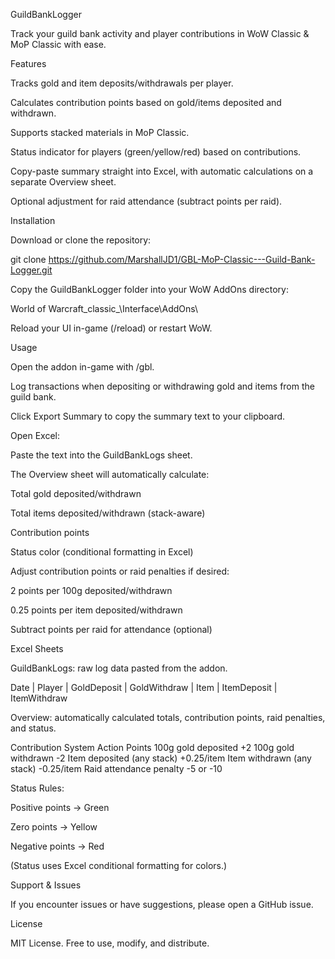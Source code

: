 GuildBankLogger

Track your guild bank activity and player contributions in WoW Classic & MoP Classic with ease.

Features

Tracks gold and item deposits/withdrawals per player.

Calculates contribution points based on gold/items deposited and withdrawn.

Supports stacked materials in MoP Classic.

Status indicator for players (green/yellow/red) based on contributions.

Copy-paste summary straight into Excel, with automatic calculations on a separate Overview sheet.

Optional adjustment for raid attendance (subtract points per raid).

Installation

Download or clone the repository:

git clone https://github.com/MarshallJD1/GBL-MoP-Classic---Guild-Bank-Logger.git


Copy the GuildBankLogger folder into your WoW AddOns directory:

World of Warcraft\_classic_\Interface\AddOns\


Reload your UI in-game (/reload) or restart WoW.

Usage

Open the addon in-game with /gbl.

Log transactions when depositing or withdrawing gold and items from the guild bank.

Click Export Summary to copy the summary text to your clipboard.

Open Excel:

Paste the text into the GuildBankLogs sheet.

The Overview sheet will automatically calculate:

Total gold deposited/withdrawn

Total items deposited/withdrawn (stack-aware)

Contribution points

Status color (conditional formatting in Excel)

Adjust contribution points or raid penalties if desired:

2 points per 100g deposited/withdrawn

0.25 points per item deposited/withdrawn

Subtract points per raid for attendance (optional)

Excel Sheets

GuildBankLogs: raw log data pasted from the addon.

Date | Player | GoldDeposit | GoldWithdraw | Item | ItemDeposit | ItemWithdraw


Overview: automatically calculated totals, contribution points, raid penalties, and status.

Contribution System
Action	Points
100g gold deposited	+2
100g gold withdrawn	-2
Item deposited (any stack)	+0.25/item
Item withdrawn (any stack)	-0.25/item
Raid attendance penalty	-5 or -10

Status Rules:

Positive points → Green

Zero points → Yellow

Negative points → Red

(Status uses Excel conditional formatting for colors.)

Support & Issues

If you encounter issues or have suggestions, please open a GitHub issue.

License

MIT License. Free to use, modify, and distribute.

